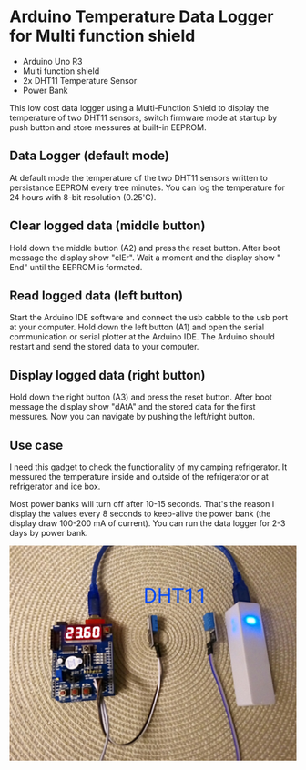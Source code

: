 # Arduino Temperature Data Logger for Multi function shield

* Arduino Uno R3
* Multi function shield
* 2x DHT11 Temperature Sensor
* Power Bank

This low cost data logger using a Multi-Function Shield to display the temperature of two DHT11 sensors, switch firmware mode at startup by push button and store messures at built-in EEPROM.
 
## Data Logger (default mode)

At default mode the temperature of the two DHT11 sensors written to persistance EEPROM every tree minutes. You can log the temperature for 24 hours with 8-bit resolution (0.25'C).

## Clear logged data (middle button)

Hold down the middle button (A2) and press the reset button. After boot message the display show "clEr". Wait a moment and the display show " End" until the EEPROM is formated.

## Read logged data (left button)

Start the Arduino IDE software and connect the usb cabble to the usb port at your computer. Hold down the left button (A1) and open the serial communication or serial plotter at the Arduino IDE. The Arduino should restart and send the stored data to your computer.

## Display logged data (right button)

Hold down the right button (A3) and press the reset button. After boot message the display show "dAtA" and the stored data for the first messures. Now you can navigate by pushing the left/right button.

## Use case

I need this gadget to check the functionality of my camping refrigerator. It messured the temperature inside and outside of the refrigerator or at refrigerator and ice box.

Most power banks will turn off after 10-15 seconds. That's the reason I display the values every 8 seconds to keep-alive the power bank (the display draw 100-200 mA of current). You can run the data logger for 2-3 days by power bank.

![DHT11 Data Logger](Arduino-DHT11-Temperature-Data-Logger-Multi-function-shield.jpg "DHT11 Temperature Dat Logger")
